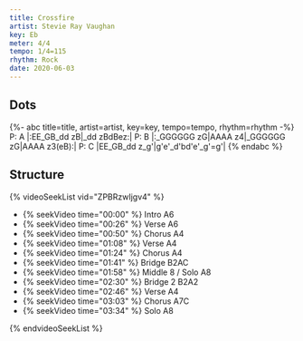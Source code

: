 ```yaml
---
title: Crossfire
artist: Stevie Ray Vaughan
key: Eb
meter: 4/4
tempo: 1/4=115
rhythm: Rock
date: 2020-06-03
---
```


## Dots

<!-- prettier-ignore -->
{%- abc title=title, artist=artist, key=key, tempo=tempo, rhythm=rhythm -%}
P: A
|:EE_GB_dd zB|_dd zBdBez:|
P: B
|:_GGGGGG zG|AAAA z4|_GGGGGG zG|AAAA z3(eB):|
P: C
|EE_GB_dd z_g'|g'e'_d'bd'e'_g'=g'|
{% endabc %}

## Structure

{% videoSeekList vid="ZPBRzwIjgv4" %}

- {% seekVideo time="00:00" %} Intro A6
- {% seekVideo time="00:26" %} Verse A6
- {% seekVideo time="00:50" %} Chorus A4
- {% seekVideo time="01:08" %} Verse A4
- {% seekVideo time="01:24" %} Chorus A4
- {% seekVideo time="01:41" %} Bridge B2AC
- {% seekVideo time="01:58" %} Middle 8 / Solo A8
- {% seekVideo time="02:30" %} Bridge 2 B2A2
- {% seekVideo time="02:46" %} Verse A4
- {% seekVideo time="03:03" %} Chorus A7C
- {% seekVideo time="03:34" %} Solo A8

{% endvideoSeekList %}
